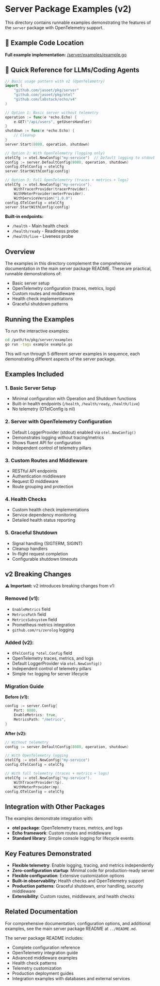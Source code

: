 # Server Package Examples (v2)

This directory contains runnable examples demonstrating the features of the `server` package with OpenTelemetry support.

## 📍 Example Code Location

**Full example implementation:** [/server/examples/example.go](https://github.com/jasoet/pkg/blob/main/server/examples/example.go)

## 🚀 Quick Reference for LLMs/Coding Agents

```go
// Basic usage pattern with v2 (OpenTelemetry)
import (
    "github.com/jasoet/pkg/server"
    "github.com/jasoet/pkg/otel"
    "github.com/labstack/echo/v4"
)

// Option 1: Basic server without telemetry
operation := func(e *echo.Echo) {
    e.GET("/api/users", getUsersHandler)
}
shutdown := func(e *echo.Echo) {
    // Cleanup
}
server.Start(8080, operation, shutdown)

// Option 2: With OpenTelemetry (logging only)
otelCfg := otel.NewConfig("my-service")  // Default logging to stdout
config := server.DefaultConfig(8080, operation, shutdown)
config.OTelConfig = otelCfg
server.StartWithConfig(config)

// Option 3: Full OpenTelemetry (traces + metrics + logs)
otelCfg := otel.NewConfig("my-service").
    WithTracerProvider(tracerProvider).
    WithMeterProvider(meterProvider).
    WithServiceVersion("1.0.0")
config.OTelConfig = otelCfg
server.StartWithConfig(config)
```

**Built-in endpoints:**
- `/health` - Main health check
- `/health/ready` - Readiness probe
- `/health/live` - Liveness probe

## Overview

The examples in this directory complement the comprehensive documentation in the main server package README. These are practical, runnable demonstrations of:

- Basic server setup
- OpenTelemetry configuration (traces, metrics, logs)
- Custom routes and middleware
- Health check implementations
- Graceful shutdown patterns

## Running the Examples

To run the interactive examples:

```bash
cd /path/to/pkg/server/examples
go run -tags example example.go
```

This will run through 5 different server examples in sequence, each demonstrating different aspects of the server package.

## Examples Included

### 1. Basic Server Setup
- Minimal configuration with Operation and Shutdown functions
- Built-in health endpoints (`/health`, `/health/ready`, `/health/live`)
- No telemetry (OTelConfig is nil)

### 2. Server with OpenTelemetry Configuration
- Default LoggerProvider (stdout) enabled via `otel.NewConfig()`
- Demonstrates logging without tracing/metrics
- Shows fluent API for configuration
- Independent control of telemetry pillars

### 3. Custom Routes and Middleware
- RESTful API endpoints
- Authentication middleware
- Request ID middleware
- Route grouping and protection

### 4. Health Checks
- Custom health check implementations
- Service dependency monitoring
- Detailed health status reporting

### 5. Graceful Shutdown
- Signal handling (SIGTERM, SIGINT)
- Cleanup handlers
- In-flight request completion
- Configurable shutdown timeouts

## v2 Breaking Changes

**⚠️ Important:** v2 introduces breaking changes from v1:

### Removed (v1):
- `EnableMetrics` field
- `MetricsPath` field
- `MetricsSubsystem` field
- Prometheus metrics integration
- `github.com/rs/zerolog` logging

### Added (v2):
- `OTelConfig *otel.Config` field
- OpenTelemetry traces, metrics, and logs
- Default LoggerProvider via `otel.NewConfig()`
- Independent control of telemetry pillars
- Simple `fmt` logging for server lifecycle

### Migration Guide

**Before (v1):**
```go
config := server.Config{
    Port: 8080,
    EnableMetrics: true,
    MetricsPath: "/metrics",
}
```

**After (v2):**
```go
// Without telemetry
config := server.DefaultConfig(8080, operation, shutdown)

// With OpenTelemetry logging
otelCfg := otel.NewConfig("my-service")
config.OTelConfig = otelCfg

// With full telemetry (traces + metrics + logs)
otelCfg := otel.NewConfig("my-service").
    WithTracerProvider(tp).
    WithMeterProvider(mp)
config.OTelConfig = otelCfg
```

## Integration with Other Packages

The examples demonstrate integration with:
- **otel package**: OpenTelemetry traces, metrics, and logs
- **Echo framework**: Custom routes and middleware
- **Standard library**: Simple console logging for lifecycle events

## Key Features Demonstrated

- **Flexible telemetry**: Enable logging, tracing, and metrics independently
- **Zero-configuration startup**: Minimal code for production-ready server
- **Flexible configuration**: Extensive customization options
- **Built-in observability**: Health checks and OpenTelemetry support
- **Production patterns**: Graceful shutdown, error handling, security middleware
- **Extensibility**: Custom routes, middleware, and health checks

## Related Documentation

For comprehensive documentation, configuration options, and additional examples, see the main server package README at `../README.md`.

The server package README includes:
- Complete configuration reference
- OpenTelemetry integration guide
- Advanced middleware examples
- Health check patterns
- Telemetry customization
- Production deployment guides
- Integration examples with databases and external services
